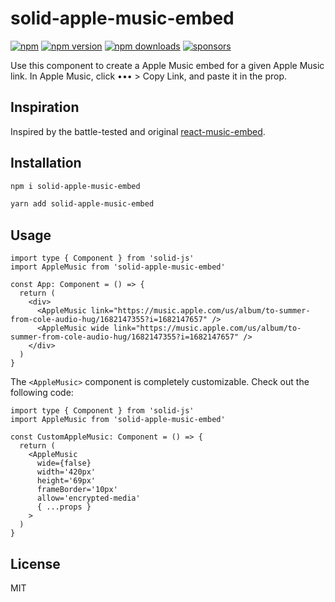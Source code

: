 # solid-apple-music-embed

[![npm](https://img.shields.io/badge/npm-solid--apple-music--embed-brightgreen.svg?style=flat-square)](https://www.npmjs.com/package/solid-apple-music-embed)
[![npm version](https://img.shields.io/npm/v/solid-apple-music-embed.svg?style=flat-square)](https://www.npmjs.com/package/solid-apple-music-embed)
[![npm downloads](https://img.shields.io/npm/dm/solid-apple-music-embed.svg?style=flat-square)](https://www.npmjs.com/package/solid-apple-music-embed)
[![sponsors](https://img.shields.io/github/sponsors/diragb)](https://github.com/sponsors/diragb)

Use this component to create a Apple Music embed for a given Apple Music link. In Apple Music, click ••• > Copy Link, and paste it in the <AppleMusic link={...}> prop.


## Inspiration
Inspired by the battle-tested and original [react-music-embed](https://www.npmjs.com/package/react-music-embed).

## Installation
```bash
npm i solid-apple-music-embed

yarn add solid-apple-music-embed
```

## Usage

```tsx
import type { Component } from 'solid-js'
import AppleMusic from 'solid-apple-music-embed'

const App: Component = () => {
  return (
    <div>
      <AppleMusic link="https://music.apple.com/us/album/to-summer-from-cole-audio-hug/1682147355?i=1682147657" />
      <AppleMusic wide link="https://music.apple.com/us/album/to-summer-from-cole-audio-hug/1682147355?i=1682147657" />
    </div>
  )
}
```

The `<AppleMusic>` component is completely customizable. Check out the following code:

```tsx
import type { Component } from 'solid-js'
import AppleMusic from 'solid-apple-music-embed'

const CustomAppleMusic: Component = () => {
  return (
    <AppleMusic
      wide={false}
      width='420px'
      height='69px'
      frameBorder='10px'
      allow='encrypted-media'
      { ...props }
    >
  )
}
```

## License
MIT